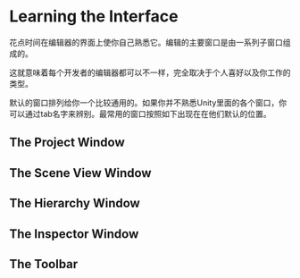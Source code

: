 # Learning the Interface
花点时间在编辑器的界面上使你自己熟悉它。编辑的主要窗口是由一系列子窗口组成的。

这就意味着每个开发者的编辑器都可以不一样，完全取决于个人喜好以及你工作的类型。

默认的窗口排列给你一个比较通用的。如果你并不熟悉Unity里面的各个窗口，你可以通过tab名字来辨别。最常用的窗口按照如下出现在在他们默认的位置。

## The Project Window

## The Scene View Window

## The Hierarchy Window

## The Inspector Window

## The Toolbar
